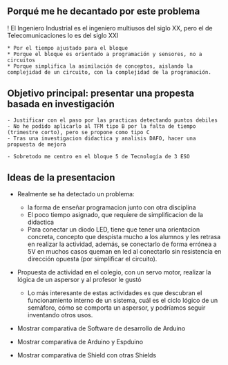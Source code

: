 ## Porqué me he decantado por este problema

! El Ingeniero Industrial es el ingeniero multiusos del siglo XX, pero el de Telecomunicaciones lo es del siglo XXI

	* Por el tiempo ajustado para el bloque
	* Porque el bloque es orientado a programación y sensores, no a circuitos
	* Porque simplifica la asimilación de conceptos, aislando la complejidad de un circuito, con la complejidad de la programación.

## Objetivo principal: presentar una propesta basada en investigación

	- Justificar con el paso por las practicas detectando puntos debiles
	- No he podido aplicarlo al TFM tipo B por la falta de tiempo (trimestre corto), pero se propone como tipo C
	- Tras una investigacion didactica y analisis DAFO, hacer una propuesta de mejora

	- Sobretodo me centro en el bloque 5 de Tecnología de 3 ESO

## Ideas de la presentacion

- Realmente se ha detectado un problema:
	- la forma de enseñar programacion junto con otra disciplina
	- El poco tiempo asignado, que requiere de simplificacion de la didactica
	- Para conectar un diodo LED, tiene que tener una orientacion concreta, concepto que despista mucho a los alumnos y les retrasa en realizar la actividad, además, se conectarlo de forma errónea a 5V en muchos casos queman en led al conectarlo sin resistencia en dirección opuesta (por simplificar el circuito).

- Propuesta de actividad en el colegio, con un servo motor, realizar la lógica de un aspersor y al profesor le gustó
	- Lo más interesante de estas actividades es que descubran el funcionamiento interno de un sistema, cuál es el ciclo lógico de un semáforo, cómo se comporta un aspersor, y podríamos seguir inventando otros usos.

- Mostrar comparativa de Software de desarrollo de Arduino
- Mostrar comparativa de Arduino y Espduino
- Mostrar comparativa de Shield con otras Shields